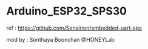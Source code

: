 # Arduino_ESP32_SPS30

ref : https://github.com/Sensirion/embedded-uart-sps

mod by : Sonthaya Boonchan
@HONEYLab
